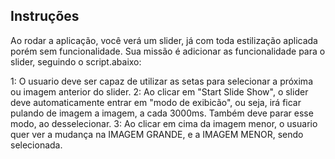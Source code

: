 ## Instruções

Ao rodar a aplicação, você verá um slider, já com toda estilização aplicada
porém sem funcionalidade. Sua missão é adicionar as funcionalidade para o slider, seguindo o script.abaixo:

1: O usuario deve ser capaz de utilizar as setas para selecionar a próxima ou imagem anterior do slider.
2: Ao clicar em "Start Slide Show", o slider deve automaticamente entrar em "modo de exibicão", ou seja, irá ficar pulando de imagem a imagem, a cada 3000ms. Também deve parar esse modo, ao desselecionar.
3: Ao clicar em cima da imagem menor, o usuario quer ver a mudança na IMAGEM GRANDE, e a IMAGEM MENOR, sendo selecionada.
